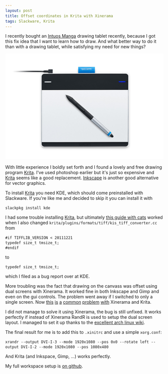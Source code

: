 ```yaml
---
layout: post
title: Offset coordinates in Krita with Xinerama
tags: Slackware, Krita
---
```


I recently bought an [Intuos Manga][] drawing tablet recently, because I got this fix idea that I want to learn how to draw. And what better way to do it than with a drawing tablet, while satisfying my need for new things?

![](/images/galleryimage2IntuousManga.jpg)

With little experience I boldly set forth and I found a lovely and free drawing program [Krita][]. I've used photoshop earlier but it's just so expensive and [Krita][] seems like a good replacement. [Inkscape][] is another good alternative for vector graphics.

To install [Krita][] you need KDE, which should come preinstalled with Slackware. If you're like me and decided to skip it you can install it with

```{.bash}
slackpkg install kde
```

I had some trouble installing [Krita][], but ultimately [this guide with cats][install_krita] worked when I also changed `krita/plugins/formats/tiff/kis_tiff_converter.cc` from

```{.C}
#if TIFFLIB_VERSION < 20111221
typedef size_t tmsize_t;
#endif
```

to

```{.C}
typedef size_t tmsize_t;
```

which I filed as a bug report over at KDE.

More troubling was the fact that drawing on the canvass was offset using dual screens with Xinerama. It worked fine in both Inkscape and Gimp and even on the gui controls. The problem went away if I switched to only a single screen. Now [this][bug1] [is][bug2] [a][bug3] [common][bug4] [problem][bug5] [with][bug6] Xinerama and Krita.

I did not manage to solve it using Xinerama, the bug is still unfixed. It works perfectly if instead of Xinerama RandR is used to setup the dual screen layout. I managed to set it up thanks to the [excellent arch linux wiki][xrandr_wiki].

The final result for me is to add this to `.xinitrc` and use a simple `xorg.conf`:

```{.bash}
xrandr --output DVI-I-3 --mode 1920x1080 --pos 0x0 --rotate left --output DVI-I-2 --mode 1920x1080 --pos 1080x480
```

And Krita (and Inkspace, Gimp, ...) works perfectly.

My full workspace setup is [on github][workspace].

[Intuos Manga]: http://www.wacom.com/en-us/products/pen-tablets/intuos-manga "Intuos Manga drawing tablet"
[Krita]: https://krita.org/ "Krita Digital Painting"
[inkscape]: https://inkscape.org/en/ "Inkscape"
[install_krita]: http://www.davidrevoy.com/article193/guide-building-krita-on-linux-for-cats "Install Krita"
[bug1]: https://bugzilla.gnome.org/show_bug.cgi?id=634977 "Krita dualscreen bug 1"
[bug2]: https://bugzilla.gnome.org/show_bug.cgi?id=66813 "Krita dualscreen bug 2"
[bug3]: https://forum.kde.org/viewtopic.php?f=139&t=120228 "Krita dualscreen bug 3"
[bug4]: https://bugs.kde.org/show_bug.cgi?id=298144 "Krita dualscreen bug 4"
[bug5]: https://bbs.archlinux.org/viewtopic.php?id=142144 "Krita dualscreen bug 5"
[bug6]: https://bugs.launchpad.net/ubuntu/+source/wacom-tools/+bug/301075 "Krita dualscreen bug 6"
[xrandr_wiki]: https://wiki.archlinux.org/index.php/Xrandr "Xrandr"
[workspace]: https://github.com/treeman/dotfiles/tree/master/.workspace "Workspace dotfiles"

